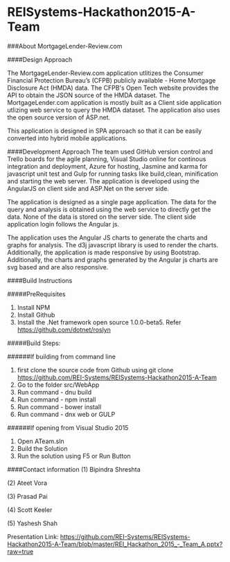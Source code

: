 # REISystems-Hackathon2015-A-Team

###About MortgageLender-Review.com

####Design Approach

The MortgageLender-Review.com application utlitizes the Consumer Financial Protection Bureau’s (CFPB) publicly available - Home Mortgage Disclosure Act (HMDA) data. The CFPB's Open Tech website provides the API to obtain the JSON source of the HMDA dataset.
The MortgageLender.com application is mostly built as a Client side application utlizing web service to query the HMDA dataset. The application also uses the open source version of ASP.net. 

This application is designed in SPA approach so that it can be easily converted into hybrid mobile applications. 

####Development Approach
The team used GitHub version control and Trello boards for the agile planning, Visual Studio online for continous integration and deployment, Azure for hosting, Jasmine and karma for javascript unit test and Gulp for running tasks like build,clean, minification and starting the web server. The application is developed using the AngularJS on client side and ASP.Net on the server side. 

The application is designed as a single page application. The data for the query and analysis is obtained using the web service to directly get the data. None of the data is stored on the server side. The client side application login follows the Angular js.

The application uses the Angular JS charts to generate the charts and graphs for analysis. The d3j javascript library is used to render the charts. Additionally, the application is made responsive by using Bootstrap. Additionally, the charts and graphs generated by the Angular js charts are svg based and are also responsive. 



####Build Instructions

#####PreRequisites
1. Install NPM
2. Install Github
3. Install the .Net framework open source 1.0.0-beta5. Refer https://github.com/dotnet/roslyn 

#####Build Steps:

######If building from command line 
1. first clone the source code from Github using git clone https://github.com/REI-Systems/REISystems-Hackathon2015-A-Team
2. Go to the folder src/WebApp
3. Run command - dnu build 
4. Run command - npm install
5. Run command - bower install
6. Run command - dnx web or GULP

######If opening from Visual Studio 2015
1. Open ATeam.sln 
2. Build the Solution
3. Run the solution using F5 or Run Button

####Contact information 
(1) Bipindra Shreshta

(2) Ateet Vora
    
(3) Prasad Pai
    
(4) Scott Keeler
    
(5) Yashesh Shah

Presentation Link: 
https://github.com/REI-Systems/REISystems-Hackathon2015-A-Team/blob/master/REI_Hackathon_2015_-_Team_A.pptx?raw=true

